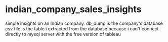 # indian_company_sales_insights
simple insights on an Indian company.
db_dump is the company's database
csv file is the table i extracted from the database because i can't connect directly to mysql server with the free version of tableau
